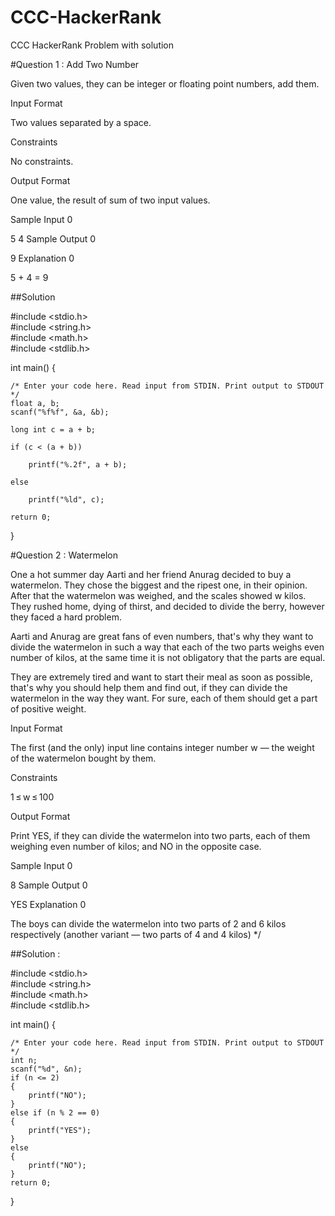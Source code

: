 # CCC-HackerRank
CCC HackerRank Problem with solution

#Question 1 : Add  Two Number


Given two values, they can be integer or floating point numbers, add them.

Input Format

Two values separated by a space.

Constraints

No constraints.

Output Format

One value, the result of sum of two input values.

Sample Input 0

5 4
Sample Output 0

9
Explanation 0

5 + 4 = 9

##Solution 

#include <stdio.h><br>
#include <string.h><br>
#include <math.h><br>
#include <stdlib.h><br>

int main()
{

    /* Enter your code here. Read input from STDIN. Print output to STDOUT */
    float a, b;
    scanf("%f%f", &a, &b);

    long int c = a + b;

    if (c < (a + b))

        printf("%.2f", a + b);

    else

        printf("%ld", c);

    return 0;
}


#Question 2 : Watermelon

One a hot summer day Aarti and her friend Anurag decided to buy a watermelon. They chose the biggest and the ripest one, in their opinion. After that the watermelon was weighed, and the scales showed w kilos. They rushed home, dying of thirst, and decided to divide the berry, however they faced a hard problem.

Aarti and Anurag are great fans of even numbers, that's why they want to divide the watermelon in such a way that each of the two parts weighs even number of kilos, at the same time it is not obligatory that the parts are equal.

They are extremely tired and want to start their meal as soon as possible, that's why you should help them and find out, if they can divide the watermelon in the way they want. For sure, each of them should get a part of positive weight.

Input Format

The first (and the only) input line contains integer number w — the weight of the watermelon bought by them.

Constraints

1 ≤ w ≤ 100

Output Format

Print YES, if they can divide the watermelon into two parts, each of them weighing even number of kilos; and NO in the opposite case.

Sample Input 0

8
Sample Output 0

YES
Explanation 0

The boys can divide the watermelon into two parts of 2 and 6 kilos respectively (another variant — two parts of 4 and 4 kilos) */

##Solution :


#include <stdio.h><br>
#include <string.h><br>
#include <math.h><br>
#include <stdlib.h><br>

int main()
{

    /* Enter your code here. Read input from STDIN. Print output to STDOUT */
    int n;
    scanf("%d", &n);
    if (n <= 2)
    {
        printf("NO");
    }
    else if (n % 2 == 0)
    {
        printf("YES");
    }
    else
    {
        printf("NO");
    }
    return 0;
}


